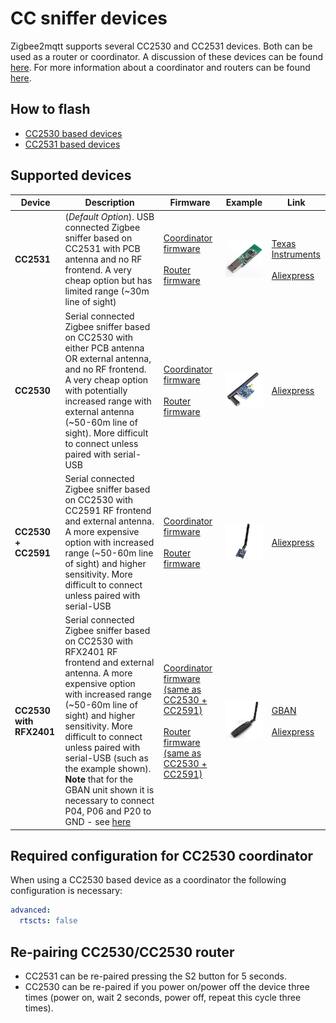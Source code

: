 # CC sniffer devices

Zigbee2mqtt supports several CC2530 and CC2531 devices. Both can be used as a router or coordinator.
A discussion of these devices can be found [here](https://github.com/Koenkk/zigbee2mqtt/issues/52).
For more information about a coordinator and routers can be found [here](zigbee_network.md).

## How to flash
- [CC2530 based devices](http://ptvo.info/how-to-select-and-flash-cc2530-144/)
- [CC2531 based devices](../getting_started/flashing_the_cc2531.md)

## Supported devices

| Device| Description | Firmware | Example | Link |
| --- | --- | --- | --- | --- |
| **CC2531** | (_Default Option_). USB connected Zigbee sniffer based on CC2531 with PCB antenna and no RF frontend. A very cheap option but has limited range (~30m line of sight) | [Coordinator firmware](https://github.com/Koenkk/Z-Stack-firmware/tree/master/coordinator/CC2531/bin) <br/><br/> [Router firmware](https://github.com/Koenkk/Z-Stack-firmware/tree/master/router/CC2531/bin) | ![CC2531](../images/cc2531.jpg) | [Texas Instruments](http://www.ti.com/tool/cc2531emk)<br/><br/>[Aliexpress](http://www.aliexpress.com/w/wholesale-cc2531.html) | |
| **CC2530** | Serial connected Zigbee sniffer based on CC2530 with either PCB antenna OR external antenna, and no RF frontend. A very cheap option with potentially increased range with external antenna (~50-60m line of sight). More difficult to connect unless paired with serial-USB | [Coordinator firmware](https://github.com/Koenkk/Z-Stack-firmware/tree/master/coordinator/CC2530/bin) <br/><br/> [Router firmware](https://github.com/Koenkk/Z-Stack-firmware/tree/master/router/CC2530/bin) | ![CC2530](../images/cc2530.jpg) | [Aliexpress](http://www.aliexpress.com/wholesale?catId=0&initiative_id=SB_20181213104041&SearchText=cc2530) |
| **CC2530 + CC2591** | Serial connected Zigbee sniffer based on CC2530 with CC2591 RF frontend and external antenna. A more expensive option with increased range (~50-60m line of sight) and higher sensitivity. More difficult to connect unless paired with serial-USB |  [Coordinator firmware](https://github.com/Koenkk/Z-Stack-firmware/tree/master/coordinator/CC2530_CC2591/bin) <br/><br/> [Router firmware](https://github.com/Koenkk/Z-Stack-firmware/tree/master/router/CC2530_CC2591/bin) |![CC2530 + CC2591](../images/cc2530_cc2591.jpg) | [Aliexpress](http://www.aliexpress.com/wholesale?catId=0&initiative_id=SB_20181213104521&SearchText=cc2530+cc2591) |
| **CC2530 with RFX2401** | Serial connected Zigbee sniffer based on CC2530 with RFX2401 RF frontend and external antenna. A more expensive option with increased range (~50-60m line of sight) and higher sensitivity. More difficult to connect unless paired with serial-USB (such as the example shown). **Note** that for the GBAN unit shown it is necessary to connect P04, P06 and P20 to GND - see [here](https://github.com/Koenkk/zigbee2mqtt/issues/52#issuecomment-391115143)| [Coordinator firmware (same as CC2530 + CC2591)](https://github.com/Koenkk/Z-Stack-firmware/tree/master/coordinator/CC2530_CC2591/bin) <br/><br/> [Router firmware (same as CC2530 + CC2591)](https://github.com/Koenkk/Z-Stack-firmware/tree/master/router/CC2530_CC2591/bin) | ![CC2530 with RFX2401](../images/cc2530_rfx2401.png) | [GBAN](http://www.gban.cn/en/product_show.asp?id=43)<br/><br/>[Aliexpress](http://www.aliexpress.com/wholesale?catId=0&initiative_id=SB_20181213104722&SearchText=cc2530+rf) |


## Required configuration for CC2530 coordinator
When using a CC2530 based device as a coordinator the following configuration is necessary:

```yaml
advanced:
  rtscts: false
```

## Re-pairing CC2530/CC2530 router
- CC2531 can be re-paired pressing the S2 button for 5 seconds.
- СС2530 can be re-paired if you power on/power off the device three times (power on, wait 2 seconds, power off, repeat this cycle three times).